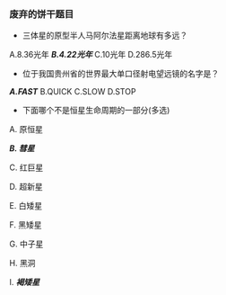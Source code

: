 ### 废弃的饼干题目

- 三体星的原型半人马阿尔法星距离地球有多远？

A.8.36光年  ***B.4.22光年***  C.10光年  D.286.5光年

- 位于我国贵州省的世界最大单口径射电望远镜的名字是？ 

***A.FAST***  B.QUICK  C.SLOW  D.STOP

- 下面哪个不是恒星生命周期的一部分(多选)

A. 原恒星

***B. 彗星***

C. 红巨星

D. 超新星

E. 白矮星

F. 黑矮星

G. 中子星

H. 黑洞

I. ***褐矮星***
